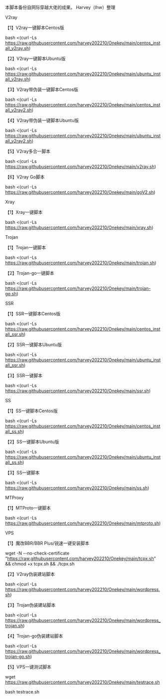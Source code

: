 本脚本备份自网际穿越大佬的成果。
Harvey（lhw）整理


V2ray

【1】V2ray一键脚本Centos版

bash <(curl -Ls https://raw.githubusercontent.com/harvey202210/Onekey/main/centos_install_v2ray.sh)

【2】V2ray一键脚本Ubuntu版

bash <(curl -Ls https://raw.githubusercontent.com/harvey202210/Onekey/main/ubuntu_install_v2ray.sh)

【3】V2ray带伪装一键脚本Centos版

bash <(curl -Ls https://raw.githubusercontent.com/harvey202210/Onekey/main/centos_install_v2ray2.sh)

【4】V2ray带伪装一键脚本Ubuntu版

bash <(curl -Ls https://raw.githubusercontent.com/harvey202210/Onekey/main/ubuntu_install_v2ray2.sh)

【5】V2ray多合一脚本

bash <(curl -Ls https://raw.githubusercontent.com/harvey202210/Onekey/main/v2ray.sh)

【6】V2ray Go脚本

bash <(curl -Ls https://raw.githubusercontent.com/harvey202210/Onekey/main/goV2.sh)

Xray

【1】Xray一键脚本

bash <(curl -Ls https://raw.githubusercontent.com/harvey202210/Onekey/main/xray.sh)

Trojan

【1】Trojan一键脚本

bash <(curl -Ls https://raw.githubusercontent.com/harvey202210/Onekey/main/trojan.sh)

【2】Trojan-go一键脚本

bash <(curl -Ls https://raw.githubusercontent.com/harvey202210/Onekey/main/trojan-go.sh)

SSR

【1】SSR一键脚本Centos版

bash <(curl -Ls https://raw.githubusercontent.com/harvey202210/Onekey/main/centos_install_ssr.sh)

【2】SSR一键脚本Ubuntu版

bash <(curl -Ls https://raw.githubusercontent.com/harvey202210/Onekey/main/ubuntu_install_ssr.sh)

【3】SSR一键脚本

bash <(curl -Ls https://raw.githubusercontent.com/harvey202210/Onekey/main/ssr.sh)

SS

【1】SS一键脚本Centos版

bash <(curl -Ls https://raw.githubusercontent.com/harvey202210/Onekey/main/centos_install_ss.sh)

【2】SS一键脚本Ubuntu版

bash <(curl -Ls https://raw.githubusercontent.com/harvey202210/Onekey/main/ubuntu_install_ss.sh)

【3】SS一键脚本

bash <(curl -Ls https://raw.githubusercontent.com/harvey202210/Onekey/main/ss.sh)

MTProxy

【1】MTProto一键脚本

bash <(curl -Ls https://raw.githubusercontent.com/harvey202210/Onekey/main/mtproto.sh)

VPS

【1】魔改BBR/BBR Plus/锐速一键安装脚本

wget -N --no-check-certificate "https://raw.githubusercontent.com/harvey202210/Onekey/main/tcpx.sh" && chmod +x tcpx.sh && ./tcpx.sh

【2】V2ray伪装建站脚本

bash <(curl -Ls https://raw.githubusercontent.com/harvey202210/Onekey/main/wordpress.sh)

【3】Trojan伪装建站脚本

bash <(curl -Ls https://raw.githubusercontent.com/harvey202210/Onekey/main/wordpress_trojan.sh)

【4】Trojan-go伪装建站脚本

bash <(curl -Ls https://raw.githubusercontent.com/harvey202210/Onekey/main/wordpress_trojan-go.sh)

【5】VPS一键测试脚本

wget https://raw.githubusercontent.com/harvey202210/Onekey/main/testrace.sh

bash testrace.sh
